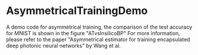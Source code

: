 # AsymmetricalTrainingDemo
A demo code for asymmetrical training, the comparison of the test accuracy for MNIST is shown in the figure "ATvsInsilicoBP"
For more information, please refer to the paper "Asymmetrical estimator for training encapsulated deep photonic neural networks" by Wang et al.
